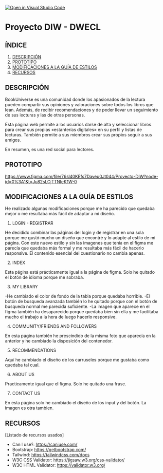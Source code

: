 [![Open in Visual Studio Code](https://classroom.github.com/assets/open-in-vscode-c66648af7eb3fe8bc4f294546bfd86ef473780cde1dea487d3c4ff354943c9ae.svg)](https://classroom.github.com/online_ide?assignment_repo_id=9712744&assignment_repo_type=AssignmentRepo)
# Proyecto DIW - DWECL

## ÍNDICE   
1. [DESCRIPCIÓN](#id1)
2. [PROTOTIPO](#id2)
3. [MODIFICACIONES A LA GUÍA DE ESTILOS](#id3)
4. [RECURSOS](#id4)

## DESCRIPCIÓN<a name="id1"></a>
BookUniverse es una comunidad donde los apasionados de la lectura pueden compartir sus opiniones y valoraciones sobre todos los libros que lean. Además, de recibir
recomendaciones y de poder llevar un seguimiento de sus lecturas y las de otras personas. 

Esta página web permite a los usuarios darse de alta y seleccionar libros para crear sus propias «estanterías digitales» en su perfil y listas de lecturas. También permite a sus miembros crear sus propios seguir a sus amigos.

En resumen, es una red social para lectores.

## PROTOTIPO<a name="id2"></a>
https://www.figma.com/file/76sl40KEfs7Daveu0Jt044/Proyecto-DIW?node-id=0%3A1&t=Ju82sLCjTTNIeK1W-0

## MODIFICACIONES A LA GUÍA DE ESTILOS<a name="id3"></a>
He realizado algunas modificaciones porque me ha parecido que quedaba mejor o me resultaba más fácil de adaptar a mi diseño.

1. LOGIN - REGISTRAR

He decidido combinar las páginas del login y de registrar en una sola porque me gustó mucho un diseño que encontré y lo adapte al estilo de mi página. Con este nuevo estilo y sin las imagenes que tenía en el figma me parecía que quedaba más formal y me resultaba más fácil de hacerlo responsive. El contenido esencial del cuestionario no cambia apenas.

2. INDEX

Esta página está prácticamente igual a la página de figma. Solo he quitado el botón de idioma porque me sobraba.

3. MY LIBRARY

-He cambiado el color de fondo de la tabla porque quedaba horrible.
-El botón de busqueda avanzada también lo he quitado porque con el botón de busqueda normal me parecida suficiente.
-La imagen que aparece en el figma también ha desaparecido porque quedaba bien sin ella y me facilitaba mucho el trabajo a la hora de luego hacerlo responsive.

4. COMMUNITY/FRIENDS AND FOLLOWERS

En esta página también he prescindido de la misma foto que aparecía en la anterior y he cambiado la disposición del contenedor.

5. RECOMMENDATIONS

Aquí he cambiado el diseño de los carruseles porque me gustaba como quedaba tal cual.

6. ABOUT US

Practicamente igual que el figma. Solo he quitado una frase.

7. CONTACT US

En esta página solo he cambiado el diseño de los input y del botón. La imagen es otra tambien.

## RECURSOS<a name="id4"></a>
[Listado de recursos usados]

- Can I use?: https://caniuse.com/
- Bootstrap: https://getbootstrap.com/
- Tailwind: https://tailwindcss.com/docs
- W3C CSS Validator: https://jigsaw.w3.org/css-validator/
- W3C HTML Validator: https://validator.w3.org/
